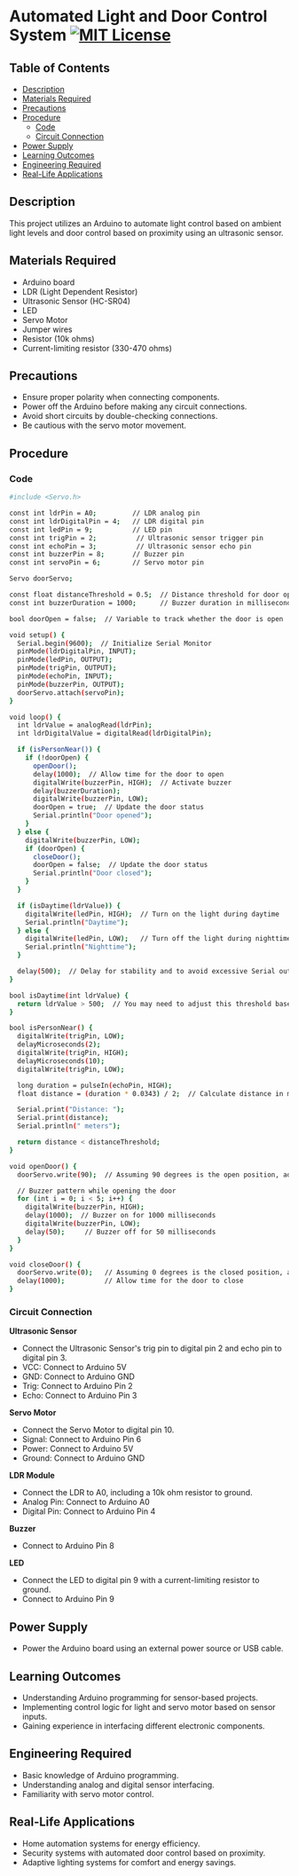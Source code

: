 
# Automated Light and Door Control System <a href="https://github.com/Utkarshchaudhary009/SmartHome/blob/main/Licence.md"><img src="https://img.shields.io/badge/License-MIT-yellow.svg" Alt="MIT License"></a>

## Table of Contents

  - [Description](#description)
  - [Materials Required](#materials-required)
  - [Precautions](#precautions)
  - [Procedure](#procedure)
    - [Code](#code)
    - [Circuit Connection](#circuit-connection)
  - [Power Supply](#power-supply)
  - [Learning Outcomes](#learning-outcomes)
  - [Engineering Required](#engineering-required)
  - [Real-Life Applications](#real-life-applications)


## Description

This project utilizes an Arduino to automate light control based on ambient light levels and door control based on proximity using an ultrasonic sensor.

## Materials Required

- Arduino board
- LDR (Light Dependent Resistor)
- Ultrasonic Sensor (HC-SR04)
- LED
- Servo Motor
- Jumper wires
- Resistor (10k ohms)
- Current-limiting resistor (330-470 ohms)

## Precautions

- Ensure proper polarity when connecting components.
- Power off the Arduino before making any circuit connections.
- Avoid short circuits by double-checking connections.
- Be cautious with the servo motor movement.

## Procedure

### Code

```bash
#include <Servo.h>

const int ldrPin = A0;         // LDR analog pin
const int ldrDigitalPin = 4;   // LDR digital pin
const int ledPin = 9;          // LED pin
const int trigPin = 2;          // Ultrasonic sensor trigger pin
const int echoPin = 3;          // Ultrasonic sensor echo pin
const int buzzerPin = 8;       // Buzzer pin
const int servoPin = 6;        // Servo motor pin

Servo doorServo;

const float distanceThreshold = 0.5;  // Distance threshold for door opening in meters
const int buzzerDuration = 1000;      // Buzzer duration in milliseconds

bool doorOpen = false;  // Variable to track whether the door is open

void setup() {
  Serial.begin(9600);  // Initialize Serial Monitor
  pinMode(ldrDigitalPin, INPUT);
  pinMode(ledPin, OUTPUT);
  pinMode(trigPin, OUTPUT);
  pinMode(echoPin, INPUT);
  pinMode(buzzerPin, OUTPUT);
  doorServo.attach(servoPin);
}

void loop() {
  int ldrValue = analogRead(ldrPin);
  int ldrDigitalValue = digitalRead(ldrDigitalPin);

  if (isPersonNear()) {
    if (!doorOpen) {
      openDoor();
      delay(1000);  // Allow time for the door to open
      digitalWrite(buzzerPin, HIGH);  // Activate buzzer
      delay(buzzerDuration);
      digitalWrite(buzzerPin, LOW);
      doorOpen = true;  // Update the door status
      Serial.println("Door opened");
    }
  } else {
    digitalWrite(buzzerPin, LOW);
    if (doorOpen) {
      closeDoor();
      doorOpen = false;  // Update the door status
      Serial.println("Door closed");
    }
  }

  if (isDaytime(ldrValue)) {
    digitalWrite(ledPin, HIGH);  // Turn on the light during daytime
    Serial.println("Daytime");
  } else {
    digitalWrite(ledPin, LOW);   // Turn off the light during nighttime
    Serial.println("Nighttime");
  }

  delay(500);  // Delay for stability and to avoid excessive Serial output
}

bool isDaytime(int ldrValue) {
  return ldrValue > 500;  // You may need to adjust this threshold based on your environment
}

bool isPersonNear() {
  digitalWrite(trigPin, LOW);
  delayMicroseconds(2);
  digitalWrite(trigPin, HIGH);
  delayMicroseconds(10);
  digitalWrite(trigPin, LOW);

  long duration = pulseIn(echoPin, HIGH);
  float distance = (duration * 0.0343) / 2;  // Calculate distance in meters

  Serial.print("Distance: ");
  Serial.print(distance);
  Serial.println(" meters");

  return distance < distanceThreshold;
}

void openDoor() {
  doorServo.write(90);  // Assuming 90 degrees is the open position, adjust as needed

  // Buzzer pattern while opening the door
  for (int i = 0; i < 5; i++) {
    digitalWrite(buzzerPin, HIGH);
    delay(1000);  // Buzzer on for 1000 milliseconds
    digitalWrite(buzzerPin, LOW);
    delay(50);     // Buzzer off for 50 milliseconds
  }
}

void closeDoor() {
  doorServo.write(0);   // Assuming 0 degrees is the closed position, adjust as needed
  delay(1000);          // Allow time for the door to close
}

```

### Circuit Connection

**Ultrasonic Sensor**
- Connect the Ultrasonic Sensor's trig pin to digital pin 2 and echo pin to digital pin 3.
- VCC: Connect to Arduino 5V
- GND: Connect to Arduino GND
- Trig: Connect to Arduino Pin 2
- Echo: Connect to Arduino Pin 3

**Servo Motor**
- Connect the Servo Motor to digital pin 10.
- Signal: Connect to Arduino Pin 6
- Power: Connect to Arduino 5V
- Ground: Connect to Arduino GND

**LDR Module**
- Connect the LDR to A0, including a 10k ohm resistor to ground.
- Analog Pin: Connect to Arduino A0
- Digital Pin: Connect to Arduino Pin 4

**Buzzer**
- Connect to Arduino Pin 8

**LED**
- Connect the LED to digital pin 9 with a current-limiting resistor to ground.
- Connect to Arduino Pin 9

## Power Supply

- Power the Arduino board using an external power source or USB cable.

## Learning Outcomes

- Understanding Arduino programming for sensor-based projects.
- Implementing control logic for light and servo motor based on sensor inputs.
- Gaining experience in interfacing different electronic components.

## Engineering Required

- Basic knowledge of Arduino programming.
- Understanding analog and digital sensor interfacing.
- Familiarity with servo motor control.

## Real-Life Applications

- Home automation systems for energy efficiency.
- Security systems with automated door control based on proximity.
- Adaptive lighting systems for comfort and energy savings.
